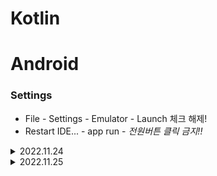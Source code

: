 # Kotlin


# Android

### Settings
- File - Settings - Emulator - Launch 체크 해제!
- Restart IDE... - app run - *전원버튼 클릭 금지!!*

<details>
    <summary>2022.11.24</summary>

## class
- 디자인 탭 PreView에서 View클릭한다음에 BackSpace
- ComponentTree에서 View를 선택한다름에 Delete
- Constraint Layout : View들을 서로 겹쳐서 배치 할 수 있다!
- LinearLayout : 선형 (vertical, horizontal)
- inset 뷰가 가진 크기(테두리) 안쪽에 여백 <br/>
![image](https://user-images.githubusercontent.com/112377313/203709659-731ecf8d-c63b-4a51-ad4a-874a599183a7.png) 
- id속성 : xml에 있는 View를 클래스에서 컨트롤해야되는데 View를 Kotlin으로 컨트롤하려면 구분 할 수 있는 값이 필요함(Id:고유값) *같은 Id 사용X

## LinearLayout
- width: 65dp, height: match_parent
  - androidx.constraintlayout.widget.ConstraintLayout -> LinearLayout
  - android:orientation="horizontal"
  - button, text, inset, background
  - ignore, terminate
  
## Layout 종류
- ConstraintLayout <br/>
![image](https://user-images.githubusercontent.com/112377313/203720619-609ec2ba-e7f2-473d-8b69-89b4f7c741f6.png)


- 좌, 우 (1) || 상, 하 (1) 1개씩 연결이 되어 있어야함.

</details>


<details>
    <summary>2022.11.25</summary>
    
### Id 값
- val tvResult = findViewById<TextView>(R.id.tvResult)
    - tv, et, btn... + 기능명시
    - setContentView 위로 find할 수 없음!
    - .setTextColor(Color.BLUE) || (Color.parseColor("#ff9999"))
    - .textSize = 40.0f -> textSize(Float) 40.0(Double)
### btn 이벤트 
- ![image](https://user-images.githubusercontent.com/112377313/203879292-56a76dd3-46f8-428e-9c92-f8dbf7ef2ea9.png)

### img
- TextView, button, EditText, img 기본 뷰 4가지
- res -> drawable -> 파일이름 이미지 시작X
    
</details>
